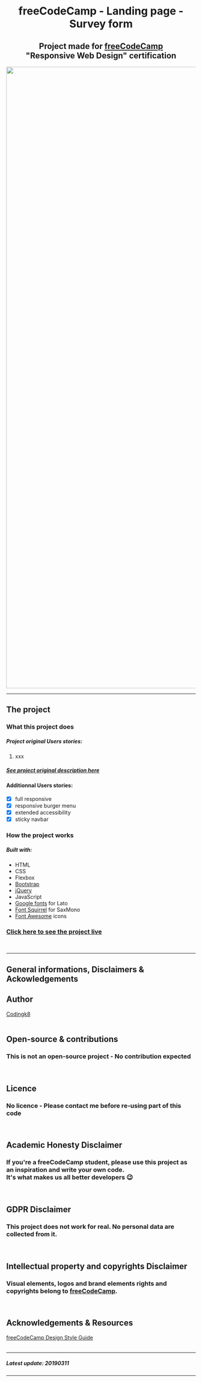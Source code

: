 <h1 align="center">freeCodeCamp - Landing page - Survey form</h1>

<h2 align="center">Project made for <a href="https://www.freecodecamp.org/">freeCodeCamp</a><br>"Responsive Web Design" certification</h2>


<p align="center"><img src="https://github.com/codingk8/freeCodeCamp-Paris-meetups-survey-form/blob/master/assets/readme/20190305_codingk8_fccp_survey_form_validated_screenshot.png" alt="freeCodeCamp Paris meetups Survey form" width="1650px"></p>

---

## The project

### What this project does

##### Project original Users stories:

1. xxx

##### [See project original description here](https://learn.freecodecamp.org/responsive-web-design/responsive-web-design-projects/build-a-product-landing-page)

#### Additionnal Users stories: 
- [x] full responsive
- [x] responsive burger menu
- [x] extended accessibility  
- [x] sticky navbar

### How the project works

##### Built with:
* HTML
* CSS
* Flexbox
* [Bootstrap](https://getbootstrap.com/)
* [jQuery](https://jquery.com/)
* JavaScript
* [Google fonts](https://fonts.google.com/) for Lato
* [Font Squirrel](https://www.fontsquirrel.com/) for SaxMono
* [Font Awesome](https://fontawesome.com/) icons

### [Click here to see the project live](#)
<br>

---

## General informations, Disclaimers & Ackowledgements

## Author

[Codingk8](https://github.com/codingk8)  
<br>

## Open-source & contributions

### This is not an open-source project - No contribution expected
<br>

## Licence

### No licence - Please contact me before re-using part of this code
<br>

## Academic Honesty Disclaimer

### If you're a freeCodeCamp student, please use this project as an inspiration and write your own code.<br>It's what makes us all better developers :wink:
<br>

## GDPR Disclaimer

### This project does not work for real. No personal data are collected from it.
<br>

## Intellectual property and copyrights Disclaimer

### Visual elements, logos and brand elements rights and copyrights belong to [freeCodeCamp](https://www.freecodecamp.org).
<br>

## Acknowledgements & Resources

[freeCodeCamp Design Style Guide](https://design-style-guide.freecodecamp.org/)  
<br>

---

##### Latest update: 20190311

---
